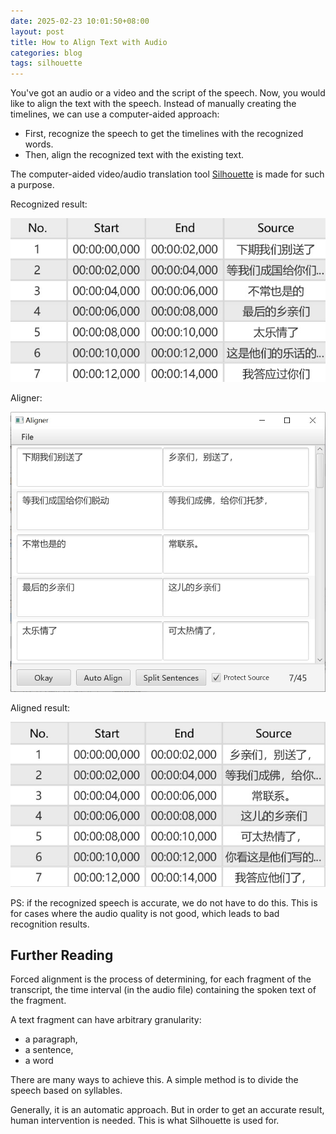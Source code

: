 ```yaml
---
date: 2025-02-23 10:01:50+08:00
layout: post
title: How to Align Text with Audio
categories: blog
tags: silhouette
---
```



You've got an audio or a video and the script of the speech. Now, you would like to align the text with the speech. Instead of manually creating the timelines, we can use a computer-aided approach:

* First, recognize the speech to get the timelines with the recognized words. 
* Then, align the recognized text with the existing text.


The computer-aided video/audio translation tool [Silhouette](/silhouette/) is made for such a purpose.


Recognized result:

![recognized-result](/album/forced-alignment/recognized-result.jpg)


Aligner:

![aligner](/album/forced-alignment/aligner.jpg)

Aligned result:

![aligned](/album/forced-alignment/aligned.jpg)

PS: if the recognized speech is accurate, we do not have to do this. This is for cases where the audio quality is not good, which leads to bad recognition results.



## Further Reading

Forced alignment is the process of determining, for each fragment of the transcript, the time interval (in the audio file) containing the spoken text of the fragment.

A text fragment can have arbitrary granularity:

* a paragraph,
* a sentence,
* a word

There are many ways to achieve this. A simple method is to divide the speech based on syllables.

Generally, it is an automatic approach. But in order to get an accurate result, human intervention is needed. This is what Silhouette is used for.

